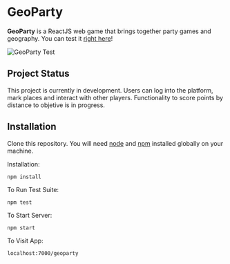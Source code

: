 # GeoParty
**GeoParty** is a ReactJS web game that brings together party games and geography.
You can test it [right here](https://ggelmi.online/geoparty)!

![GeoParty Test](https://github.com/Gelmi/GeoParty/blob/master/GeoPartyGif.gif)
## Project Status
This project is currently in development. Users can log into the platform, mark places and interact with other players.
Functionality to score points by distance to objetive is in progress.
## Installation

Clone this repository. You will need  [node](https://nodejs.org/en/)  and [npm](https://www.npmjs.com/)  installed globally on your machine.

Installation:

`npm install`

To Run Test Suite:

`npm test`

To Start Server:

`npm start`

To Visit App:

`localhost:7000/geoparty`
